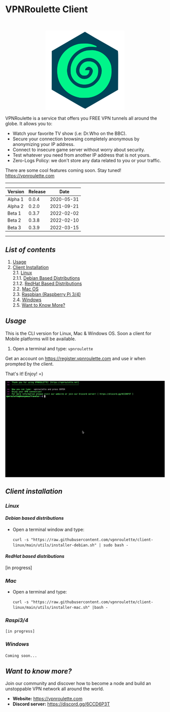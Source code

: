#  **VPNRoulette Client**
<br>
<p align="center" >
    <img src="vpnroulette-logo.png" width="250">  
<br/>
</p>
VPNRoulette is a service that offers you FREE VPN tunnels all around the globe. It allows you to:

* Watch your favorite TV show (i.e: Dr.Who on the BBC).
* Secure your connection browsing completely anonymous by anonymizing your IP address.
* Connect to insecure game server without worry about security.
* Test whatever you need from another IP address that is not yours.
* Zero-Logs Policy: we don't store any data related to you or your traffic.

There are some cool features coming soon.
Stay tuned!
https://vpnroulette.com

----
| Version | Release | Date |
| ------- | --------|---------- |
| Alpha 1 | 0.0.4 | 2020-05-31 |
| Alpha 2 | 0.2.0 | 2021-09-21 |
| Beta 1  | 0.3.7 | 2022-02-02 |
| Beta 2  | 0.3.8 | 2022-02-10 |
| Beta 3  | 0.3.9 | 2022-03-15 |

----

## ***List of contents***  
1. [Usage](#usage)  
2. [Client Installation](#client-installation)  
    2.1. [Linux](#debian-based-distributions)  
        2.1.1. [Debian Based Distributions](#debian-based-distributions)  
        2.1.2. [RedHat Based Distributions](#redhat-based-distributions)  
    2.2. [Mac OS](#mac)  
    2.3. [Raspbian (Raspberry Pi 3/4)](#raspi34)  
    2.4. [Windows](#windows)  
    2.5. [Want to Know More?](#want-to-know-more)  


## ***Usage***
This is the CLI version for Linux, Mac & Windows OS.
Soon a client for Mobile platforms will be available.

1. Open a terminal and type:
`vpnroulette`


Get an account on https://register.vpnroulette.com and use ir when prompted by the client.

That's it! Enjoy! =) 

   <center> <img src="utils/vpnroulette.gif"> </center>


## ***Client installation***

### ***Linux***  
#### ***Debian based distributions***

  * Open a terminal window and type:


    `curl -s "https://raw.githubusercontent.com/vpnroulette/client-linux/main/utils/installer-debian.sh" | sudo bash -`

    
#### ***RedHat based distributions***

[in progress]

### ***Mac***

   * Open a terminal and type:


       `curl -s "https://raw.githubusercontent.com/vpnroulette/client-linux/main/utils/installer-mac.sh" |bash -`


    

### ***Raspi3/4***

    [in progress]


### ***Windows***

   `Coming soon...`


## ***Want to know more?***

Join our community and discover how to become a node and build an unstoppable VPN network all around the world.

* **Website:** https://vpnroulette.com
* **Discord server:** https://discord.gg/6CCD6P3T  

